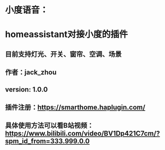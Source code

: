 # 小度语音：
# homeassistant对接小度的插件
## 目前支持灯光、开关、窗帘、空调、场景
## 作者：jack_zhou
## version: 1.0.0
## 插件注册：https://smarthome.haplugin.com/
## 具体使用方法可以看B站视频：https://www.bilibili.com/video/BV1Dp421C7cm/?spm_id_from=333.999.0.0